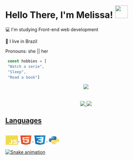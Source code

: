  <h1>Hello There, I'm Melissa! <img height="40" width="40"src="http://pa1.narvii.com/7670/1e0a280c8906da5c62ef467e9c83c96608715a8cr1-372-364_00.gif"></h1> 
<p>💻 I'm studying Front-end web development </p>
<p>🎇 I live in Brazil </p>
 <p>Pronouns: she || her </p>
    
```javascript 
 const hobbies = [
 "Watch a serie", 
 "Sleep",
 "Read a book"]
 ```

 
 <div align="center"> 
<img height="300em"src="https://cdna.artstation.com/p/assets/images/images/035/693/656/original/gwyneth-balucio-hello-world.gif?1615642877" alt"hello world"> <br><br><br>
</div>

<div align="center">
  <a href="https://github.com/MelRibeiro">
  <img height="180em" src="https://github-readme-stats.vercel.app/api?username=MelRibeiro&show_icons=true&theme=radical&include_all_commits=true&count_private=true"/>
  <img height="180em" src="https://github-readme-stats.vercel.app/api/top-langs/?username=MelRibeiro&layout=compact&langs_count=7&theme=radical"/>
</div>
 <h2>Languages</h2>
<div style="display: inline_block"><br>
  <img align="center" alt="Js" height="30" width="40" src="https://raw.githubusercontent.com/devicons/devicon/master/icons/javascript/javascript-plain.svg">
  <img align="center" alt="HTML" height="30" width="40" src="https://raw.githubusercontent.com/devicons/devicon/master/icons/html5/html5-original.svg">
   <img align="center" alt="CSS" height="30" width="40" src="https://raw.githubusercontent.com/devicons/devicon/master/icons/css3/css3-original.svg">
   <img align="center" alt="Python" height="30" width="40" src="https://raw.githubusercontent.com/devicons/devicon/master/icons/python/python-original.svg">
 
 
 
 ![Snake animation](https://github.com/MelRibeiro/MelRibeiro/blob/output/github-contribution-grid-snake.svg)
